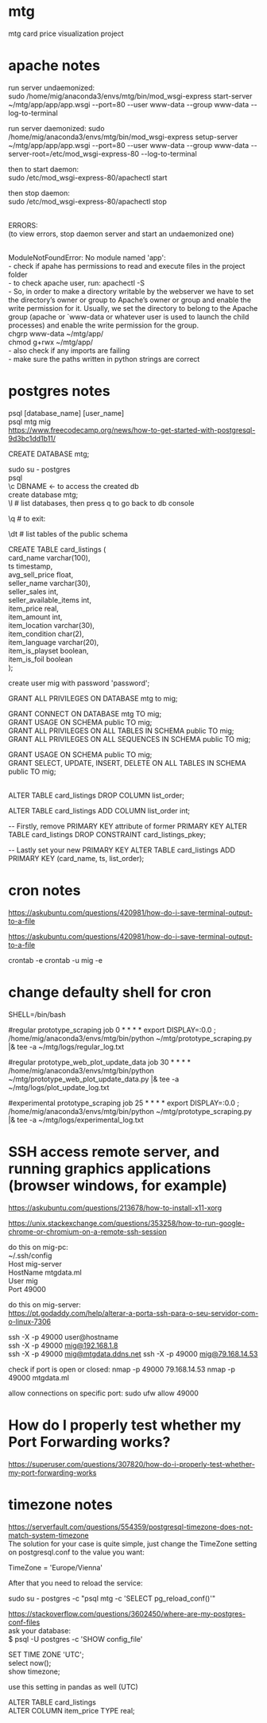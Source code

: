 # mtg
mtg card price visualization project

# apache notes

run server undaemonized:<br />
sudo /home/mig/anaconda3/envs/mtg/bin/mod_wsgi-express start-server ~/mtg/app/app/app.wsgi --port=80 --user www-data --group www-data --log-to-terminal<br />

run server daemonized:
sudo /home/mig/anaconda3/envs/mtg/bin/mod_wsgi-express setup-server ~/mtg/app/app/app.wsgi --port=80 --user www-data --group www-data --server-root=/etc/mod_wsgi-express-80 --log-to-terminal<br />

then to start daemon:<br />
sudo /etc/mod_wsgi-express-80/apachectl start<br />

then stop daemon:<br />
sudo /etc/mod_wsgi-express-80/apachectl stop<br />

<br />ERRORS:
<br />(to view errors, stop daemon server and start an undaemonized one)

<br />ModuleNotFoundError: No module named 'app':
<br /> - check if apahe has permissions to read and execute files in the project folder
<br /> - to check apache user, run: apachectl -S
<br /> - So, in order to make a directory writable by the webserver we have to set the directory’s owner or group to Apache’s owner or group and enable the write permission for it. Usually, we set the directory to belong to the Apache group (apache or `www-data or whatever user is used to launch the child processes) and enable the write permission for the group.
<br />chgrp www-data ~/mtg/app/
<br />chmod g+rwx ~/mtg/app/
<br /> - also check if any imports are failing
<br /> - make sure the paths written in python strings are correct

# postgres notes
psql [database_name] [user_name]<br />
psql mtg mig<br />
https://www.freecodecamp.org/news/how-to-get-started-with-postgresql-9d3bc1dd1b11/<br />

CREATE DATABASE mtg;<br />

sudo su - postgres <br />
psql<br />
\c DBNAME <- to access the created db<br />
create database mtg;<br />
\l # list databases, then press q to go back to db console<br />

\q # to exit:<br />

\dt # list tables of the public schema<br />

CREATE TABLE card_listings (<br />
  card_name varchar(100), <br />
  ts timestamp, <br />
  avg_sell_price float, <br />
  seller_name varchar(30), <br />
  seller_sales int, <br />
  seller_available_items int, <br />
  item_price real, <br />
  item_amount int, <br />
  item_location varchar(30), <br />
  item_condition char(2), <br />
  item_language varchar(20),  <br />
  item_is_playset boolean, <br />
  item_is_foil boolean<br />
);<br />

create user mig with password 'password';<br />

GRANT ALL PRIVILEGES ON DATABASE mtg to mig;<br />

GRANT CONNECT ON DATABASE mtg TO mig;<br />
GRANT USAGE ON SCHEMA public TO mig;<br />
GRANT ALL PRIVILEGES ON ALL TABLES IN SCHEMA public TO mig;<br />
GRANT ALL PRIVILEGES ON ALL SEQUENCES IN SCHEMA public TO mig;<br />

GRANT USAGE ON SCHEMA public TO mig; <br />
GRANT SELECT, UPDATE, INSERT, DELETE ON ALL TABLES IN SCHEMA public TO mig;<br />

<br />
ALTER TABLE card_listings 
DROP COLUMN list_order;

ALTER TABLE card_listings 
ADD COLUMN list_order int;

-- Firstly, remove PRIMARY KEY attribute of former PRIMARY KEY
ALTER TABLE card_listings DROP CONSTRAINT card_listings_pkey;

-- Lastly set your new PRIMARY KEY
ALTER TABLE card_listings ADD PRIMARY KEY (card_name, ts, list_order);

# cron notes

https://askubuntu.com/questions/420981/how-do-i-save-terminal-output-to-a-file<br />

https://askubuntu.com/questions/420981/how-do-i-save-terminal-output-to-a-file<br />

crontab -e
crontab -u mig -e

# change defaulty shell for cron
SHELL=/bin/bash

#regular prototype_scraping job
0 * * * * export DISPLAY=:0.0 ; /home/mig/anaconda3/envs/mtg/bin/python ~/mtg/prototype_scraping.py |& tee -a ~/mtg/logs/regular_log.txt<br />

#regular prototype_web_plot_update_data job
30 * * * * /home/mig/anaconda3/envs/mtg/bin/python ~/mtg/prototype_web_plot_update_data.py |& tee -a ~/mtg/logs/plot_update_log.txt<br />


#experimental prototype_scraping job
25 * * * * export DISPLAY=:0.0 ; /home/mig/anaconda3/envs/mtg/bin/python ~/mtg/prototype_scraping.py |&  tee -a ~/mtg/logs/experimental_log.txt<br />

# SSH access remote server, and running graphics applications (browser windows, for example)
https://askubuntu.com/questions/213678/how-to-install-x11-xorg<br />

https://unix.stackexchange.com/questions/353258/how-to-run-google-chrome-or-chromium-on-a-remote-ssh-session<br />

do this on mig-pc: <br />
~/.ssh/config<br />
Host mig-server<br />
    HostName mtgdata.ml<br />
    User mig<br />
    Port 49000<br />

do this on mig-server:<br />
https://pt.godaddy.com/help/alterar-a-porta-ssh-para-o-seu-servidor-com-o-linux-7306<br />


ssh -X -p 49000 user@hostname<br />
ssh -X -p 49000 mig@192.168.1.8<br />
ssh -X -p 49000 mig@mtgdata.ddns.net
ssh -X -p 49000 mig@79.168.14.53

check if port is open or closed:
nmap -p 49000 79.168.14.53
nmap -p 49000 mtgdata.ml

allow connections on specific port:
sudo ufw allow 49000

# How do I properly test whether my Port Forwarding works?
https://superuser.com/questions/307820/how-do-i-properly-test-whether-my-port-forwarding-works

# timezone notes

https://serverfault.com/questions/554359/postgresql-timezone-does-not-match-system-timezone<br />
The solution for your case is quite simple, just change the TimeZone setting on postgresql.conf to the value you want:<br />

TimeZone = 'Europe/Vienna'<br />

After that you need to reload the service:<br />

sudo su - postgres -c "psql mtg -c 'SELECT pg_reload_conf()'"

https://stackoverflow.com/questions/3602450/where-are-my-postgres-conf-files<br />
ask your database:<br />
$ psql -U postgres -c 'SHOW config_file'<br />


SET TIME ZONE 'UTC';<br />
select now();<br />
show timezone;<br />

use this setting in pandas as well (UTC)<br />



ALTER TABLE card_listings <br />
ALTER COLUMN item_price TYPE real; <br />
